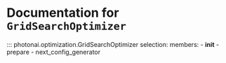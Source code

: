 # Documentation for `GridSearchOptimizer`
::: photonai.optimization.GridSearchOptimizer
    selection:
      members:
        - __init__
        - prepare
        - next_config_generator
